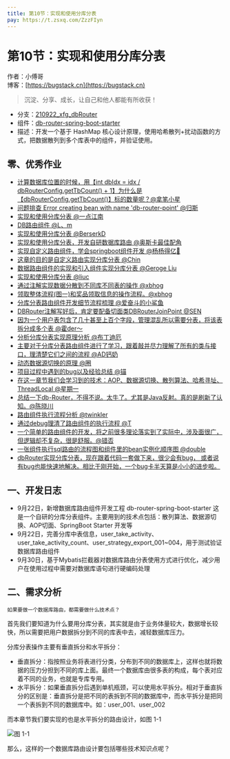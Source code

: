 ```yaml
---
title: 第10节：实现和使用分库分表
pay: https://t.zsxq.com/ZzzFIyn
---
```


# 第10节：实现和使用分库分表

作者：小傅哥
<br/>博客：[https://bugstack.cn](https://bugstack.cn)

>沉淀、分享、成长，让自己和他人都能有所收获！

- 分支：[210922_xfg_dbRouter](https://gitcode.net/KnowledgePlanet/Lottery/-/tree/210922_xfg_dbRouter) 
- 组件：[db-router-spring-boot-starter](https://gitcode.net/KnowledgePlanet/db-router-spring-boot-starter)
- 描述：开发一个基于 HashMap 核心设计原理，使用哈希散列+扰动函数的方式，把数据散列到多个库表中的组件，并验证使用。

## 零、优秀作业

- [计算数据库位置的时候，用【int dbIdx = idx / dbRouterConfig.getTbCount() + 1】为什么是【dbRouterConfig.getTbCount()】标的数量呢？@拿笔小星](https://t.zsxq.com/066qNRjqf)
- [问题排查 Error creating bean with name 'db-router-point' @归斯](https://t.zsxq.com/06VbuBUfY)
- [实现和使用分库分表 @一点江南](https://t.zsxq.com/067myZrvf)
- [DB路由组件 @L、m](https://t.zsxq.com/06vv76UVr)
- [实现和使用分库分表 @BerserkD](https://t.zsxq.com/063nu3jyV)
- [实现和使用分库分表，开发自研数据库路由 @奥斯卡最佳配角](https://t.zsxq.com/06eQZVvFE)
- [实现自定义路由组件，学会springboot组件开发 @杨杨得亿🙉](https://t.zsxq.com/067euNz7y)
- [这章的目的是自定义路由实现分库分表 @Chin](https://t.zsxq.com/06amAmEau)
- [数据路由组件的实现和引入组件实现分库分表 @Geroge Liu](https://t.zsxq.com/06rfQ33bU)
- [实现和使用分库分表 @liuc](https://t.zsxq.com/06MrzvVz7)
- [通过注解实现数据分散到不同库不同表的操作 @xbhog](https://t.zsxq.com/07VrNjMZn)
- [领取整体流程(图一)和奖品领取信息的操作流程。@xbhog](https://t.zsxq.com/08LJZl91a)
- [分库分表路由组件开发细节流程梳理 @爱奋斗的小鲨鱼](https://t.zsxq.com/09LVJcja0)
- [DBRouter注解写好后，肯定要配备切面类DBRouterJoinPoint @SEN](https://t.zsxq.com/0ck1H9qRq)
- [因为一个用户表包含了几十甚至上百个字段，管理混乱所以需要分表，将该表拆分成多个表 @霍der～](https://t.zsxq.com/0cLlPhvrt)
- [分析分库分表实现原理分析 @布丁迪厄](https://t.zsxq.com/0cmnJ7zNZ)
- [主要对于分库分表路由组件进行了学习，跟着敲并尽力理解了所有的类与接口，理清楚它们之间的流程 @AD钙奶](https://t.zsxq.com/0cDj2xmzB)
- [动态数据源切换的原理 @圈](https://t.zsxq.com/0cy6nh6gB)
- [项目过程中遇到的bug以及经验总结 @锚](https://t.zsxq.com/0cSeFxyi8)
- [在这一章节我们会学习到的技术：AOP、数据源切换、散列算法、哈希寻址、ThreadLocal @星期一](https://t.zsxq.com/0dKxVQDri)
- [总结一下db-Router，不得不说。太牛了。尤其是Java反射。真的是刷新了认知。@陈晓川](https://t.zsxq.com/0dCcY5F1T)
- [路由组件执行流程分析 @twinkler](https://t.zsxq.com/0dtJdw4bi)
- [通过debug理清了路由组件的执行流程 @T](https://t.zsxq.com/0ezh7FlF0)
- [一个简单的路由组件的开发，将之前很多理论落实到了实际中，涉及面很广，但逻辑却不复杂，很是舒服。@错否](https://t.zsxq.com/0edCGCzyn)
- [一张组件执行sql路由的流程图和组件里的bean实例化顺序图 @double](https://t.zsxq.com/0fZELdch7)
- [dbRouter实现分库分表，现在跟着代码一套做下来，很少会有bug， 或者说有bug也能快速地解决。相比于刚开始，一个bug卡半天算是小小的进步啦。](https://t.zsxq.com/10Oc7MlOe)

## 一、开发日志

- 9月22日，新增数据库路由组件开发工程 db-router-spring-boot-starter 这是一个自研的分库分表组件。主要用到的技术点包括：散列算法、数据源切换、AOP切面、SpringBoot Starter 开发等
- 9月22日，完善分库中表信息，user_take_activity、user_take_activity_count、user_strategy_export_001~004，用于测试验证数据库路由组件
- 9月30日，基于Mybatis拦截器对数据库路由分表使用方式进行优化，减少用户在使用过程中需要对数据库语句进行硬编码处理

## 二、需求分析

`如果要做一个数据库路由，都需要做什么技术点？`

首先我们要知道为什么要用分库分表，其实就是由于业务体量较大，数据增长较快，所以需要把用户数据拆分到不同的库表中去，减轻数据库压力。

分库分表操作主要有垂直拆分和水平拆分：
- 垂直拆分：指按照业务将表进行分类，分布到不同的数据库上，这样也就将数据的压力分担到不同的库上面。最终一个数据库由很多表的构成，每个表对应着不同的业务，也就是专库专用。
- 水平拆分：如果垂直拆分后遇到单机瓶颈，可以使用水平拆分。相对于垂直拆分的区别是：垂直拆分是把不同的表拆到不同的数据库中，而水平拆分是把同一个表拆到不同的数据库中。如：user_001、user_002

而本章节我们要实现的也是水平拆分的路由设计，如图 1-1

![图 1-1](/images/article/project/lottery/Part-2/10-01.png)

那么，这样的一个数据库路由设计要包括哪些技术知识点呢？